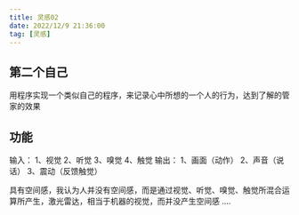 ```yaml
---
title: 灵感02
date: 2022/12/9 21:36:00
tag: [灵感]
---
```

## 第二个自己
用程序实现一个类似自己的程序，来记录心中所想的一个人的行为，达到了解的管家的效果

## 功能
输入：
    1、视觉
    2、听觉
    3、嗅觉
    4、触觉
输出：
    1、画面（动作）
    2、声音（说话）
    3、震动（反馈触觉）
    
具有空间感，我认为人并没有空间感，而是通过视觉、听觉、嗅觉、触觉所混合运算所产生，激光雷达，相当于机器的视觉，而并没产生空间感
....


